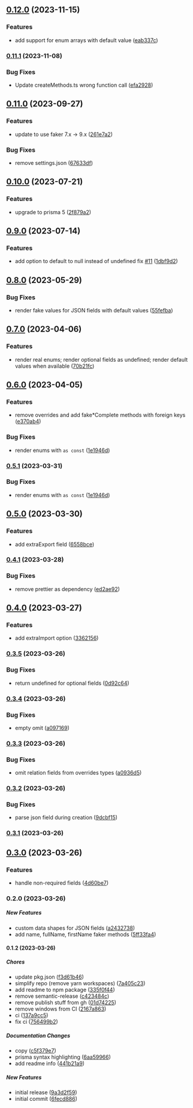 ## [0.12.0](https://github.com/luisrudge/prisma-generator-fake-data/compare/v0.11.1...v0.12.0) (2023-11-15)

### Features

- add support for enum arrays with default value ([eab337c](https://github.com/luisrudge/prisma-generator-fake-data/commit/eab337cac34b4da9b250142925dda629e8c75fc3))

### [0.11.1](https://github.com/luisrudge/prisma-generator-fake-data/compare/v0.11.0...v0.11.1) (2023-11-08)

### Bug Fixes

- Update createMethods.ts wrong function call ([efa2928](https://github.com/luisrudge/prisma-generator-fake-data/commit/efa2928426c3a948f7f5a5844e228536cfeba46e))

## [0.11.0](https://github.com/luisrudge/prisma-generator-fake-data/compare/v0.10.0...v0.11.0) (2023-09-27)

### Features

- update to use faker 7.x -> 9.x ([261e7a2](https://github.com/luisrudge/prisma-generator-fake-data/commit/261e7a2ccb8f486d89dd22b7efbff57c98063a44))

### Bug Fixes

- remove settings.json ([67633df](https://github.com/luisrudge/prisma-generator-fake-data/commit/67633df103d94677370188bea3a37a86ca11ed91))

## [0.10.0](https://github.com/luisrudge/prisma-generator-fake-data/compare/v0.9.0...v0.10.0) (2023-07-21)

### Features

- upgrade to prisma 5 ([2f879a2](https://github.com/luisrudge/prisma-generator-fake-data/commit/2f879a21025d26e5bd57713c3fbe8b18a0451f7f))

## [0.9.0](https://github.com/luisrudge/prisma-generator-fake-data/compare/v0.8.0...v0.9.0) (2023-07-14)

### Features

- add option to default to null instead of undefined fix [#11](https://github.com/luisrudge/prisma-generator-fake-data/issues/11) ([1dbf9d2](https://github.com/luisrudge/prisma-generator-fake-data/commit/1dbf9d2feb0f33b0c0de9e0abc006afcc9ec89b2))

## [0.8.0](https://github.com/luisrudge/prisma-generator-fake-data/compare/v0.7.0...v0.8.0) (2023-05-29)

### Bug Fixes

- render fake values for JSON fields with default values ([55fefba](https://github.com/luisrudge/prisma-generator-fake-data/commit/55fefba6be537e397bf8520a5d139b7c537e66e6))

## [0.7.0](https://github.com/luisrudge/prisma-generator-fake-data/compare/v0.6.0...v0.7.0) (2023-04-06)

### Features

- render real enums; render optional fields as undefined; render default values when available ([70b21fc](https://github.com/luisrudge/prisma-generator-fake-data/commit/70b21fc0782c83f792c063227cabc5a617e674a3))

## [0.6.0](https://github.com/luisrudge/prisma-generator-fake-data/compare/v0.5.0...v0.6.0) (2023-04-05)

### Features

- remove overrides and add fake\*Complete methods with foreign keys ([e370ab4](https://github.com/luisrudge/prisma-generator-fake-data/commit/e370ab4d42a505a72bb5290a6ef8dbd00813febc))

### Bug Fixes

- render enums with `as const` ([1e1946d](https://github.com/luisrudge/prisma-generator-fake-data/commit/1e1946d35fcb150256432344688261ac95109277))

### [0.5.1](https://github.com/luisrudge/prisma-generator-fake-data/compare/v0.5.0...v0.5.1) (2023-03-31)

### Bug Fixes

- render enums with `as const` ([1e1946d](https://github.com/luisrudge/prisma-generator-fake-data/commit/1e1946d35fcb150256432344688261ac95109277))

## [0.5.0](https://github.com/luisrudge/prisma-generator-fake-data/compare/v0.4.1...v0.5.0) (2023-03-30)

### Features

- add extraExport field ([6558bce](https://github.com/luisrudge/prisma-generator-fake-data/commit/6558bcef6cb6877409bdf660505bc8487ec57613))

### [0.4.1](https://github.com/luisrudge/prisma-generator-fake-data/compare/v0.4.0...v0.4.1) (2023-03-28)

### Bug Fixes

- remove prettier as dependency ([ed2ae92](https://github.com/luisrudge/prisma-generator-fake-data/commit/ed2ae92a39ec8a0141d270d5f60fd9d472de5ff3))

## [0.4.0](https://github.com/luisrudge/prisma-generator-fake-data/compare/v0.3.5...v0.4.0) (2023-03-27)

### Features

- add extraImport option ([3362156](https://github.com/luisrudge/prisma-generator-fake-data/commit/3362156c9866acd2fb76d9987b3121eddde35ab7))

### [0.3.5](https://github.com/luisrudge/prisma-generator-fake-data/compare/v0.3.4...v0.3.5) (2023-03-26)

### Bug Fixes

- return undefined for optional fields ([0d92c64](https://github.com/luisrudge/prisma-generator-fake-data/commit/0d92c6401b018830f4b9057c1f4e5144c2c9334a))

### [0.3.4](https://github.com/luisrudge/prisma-generator-fake-data/compare/v0.3.3...v0.3.4) (2023-03-26)

### Bug Fixes

- empty omit ([a097169](https://github.com/luisrudge/prisma-generator-fake-data/commit/a097169cc1639d4b1cf22a1ce218a0ed938410b3))

### [0.3.3](https://github.com/luisrudge/prisma-generator-fake-data/compare/v0.3.2...v0.3.3) (2023-03-26)

### Bug Fixes

- omit relation fields from overrides types ([a0936d5](https://github.com/luisrudge/prisma-generator-fake-data/commit/a0936d5270f6a15a9cf525d9b97ab78db631af70))

### [0.3.2](https://github.com/luisrudge/prisma-generator-fake-data/compare/v0.3.1...v0.3.2) (2023-03-26)

### Bug Fixes

- parse json field during creation ([9dcbf15](https://github.com/luisrudge/prisma-generator-fake-data/commit/9dcbf15b3b10ecbf090fff7f67df68e204da92a7))

### [0.3.1](https://github.com/luisrudge/prisma-generator-fake-data/compare/v0.3.0...v0.3.1) (2023-03-26)

## [0.3.0](https://github.com/luisrudge/prisma-generator-fake-data/compare/v0.2.0...v0.3.0) (2023-03-26)

### Features

- handle non-required fields ([4d60be7](https://github.com/luisrudge/prisma-generator-fake-data/commit/4d60be7ce259113157c3eba208ce5f986d5de738))

### 0.2.0 (2023-03-26)

##### New Features

- custom data shapes for JSON fields ([a2432738](https://github.com/luisrudge/prisma-generator-fake-data/commit/a24327385e886ed59ba6005b04380d9f8e439a1d))
- add name, fullName, firstName faker methods ([5ff33fa4](https://github.com/luisrudge/prisma-generator-fake-data/commit/5ff33fa48f66bbdc6c310831bedd1f76292c1274))

#### 0.1.2 (2023-03-26)

##### Chores

- update pkg.json ([f3d61b46](https://github.com/luisrudge/prisma-generator-fake-data/commit/f3d61b46b0730fa080c74100135916df4a5a9614))
- simplify repo (remove yarn workspaces) ([7a405c23](https://github.com/luisrudge/prisma-generator-fake-data/commit/7a405c239c0ac52b7d345d7f4a2f6da008d1fd37))
- add readme to npm package ([335f0f44](https://github.com/luisrudge/prisma-generator-fake-data/commit/335f0f44070224360fbf6a40762b786b984763ba))
- remove semantic-release ([c423484c](https://github.com/luisrudge/prisma-generator-fake-data/commit/c423484c4cd0be4bd20a01b7fdccb20c7b6febab))
- remove publish stuff from gh ([01d74225](https://github.com/luisrudge/prisma-generator-fake-data/commit/01d74225bb0207a301167cef067900496424c353))
- remove windows from CI ([2167a863](https://github.com/luisrudge/prisma-generator-fake-data/commit/2167a8637dc01fd12af673c2b74baa6d7dee3d25))
- ci ([137a9cc5](https://github.com/luisrudge/prisma-generator-fake-data/commit/137a9cc5fc641972b6aca3cb3f0cc985c7a5662a))
- fix ci ([756499b2](https://github.com/luisrudge/prisma-generator-fake-data/commit/756499b24741d842a7e82a69d76dbb0f74bf3ff4))

##### Documentation Changes

- copy ([c5f379e7](https://github.com/luisrudge/prisma-generator-fake-data/commit/c5f379e78a26215efd5037f4f50db4441a956da7))
- prisma syntax highlighting ([6aa59966](https://github.com/luisrudge/prisma-generator-fake-data/commit/6aa5996642bdc017452349729b92de40a40a1691))
- add readme info ([441b21a9](https://github.com/luisrudge/prisma-generator-fake-data/commit/441b21a93bdb1ab8e9073098f7234eadaec89e09))

##### New Features

- initial release ([9a3d2f59](https://github.com/luisrudge/prisma-generator-fake-data/commit/9a3d2f59d585dbf1d67612207bb9a7d5ac2368d1))
- initial commit ([6fecd886](https://github.com/luisrudge/prisma-generator-fake-data/commit/6fecd8861a5a0fc8964f21c9b882e4a4cdf411a8))
